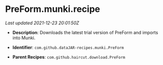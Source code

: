 # PreForm.munki.recipe

_Last updated 2021-12-23 20:01:50Z_

- **Description**: Downloads the latest trial version of PreForm and imports into Munki.

- **Identifier**: `com.github.dataJAR-recipes.munki.PreForm`

- **Parent Recipes**: `com.github.haircut.download.PreForm`
